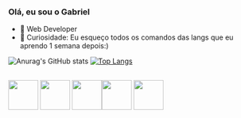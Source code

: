 ### Olá, eu sou o Gabriel

- 🔭 Web Developer
- 🌱 Curiosidade: Eu esqueço todos os comandos das langs que eu aprendo 1 semana depois:)



![Anurag's GitHub stats](https://github-readme-stats.vercel.app/api?username=DaLyan22&show_icons=true&theme=radical)
[![Top Langs](https://github-readme-stats.vercel.app/api/top-langs/?username=Dalyan22&layout=compact)](https://github.com/anuraghazra/github-readme-stats)

##



<img  width="60" height="60" src="https://cdn.jsdelivr.net/gh/devicons/devicon/icons/python/python-original.svg" />       <img widt="60" height="60" src="https://cdn.jsdelivr.net/gh/devicons/devicon/icons/html5/html5-original.svg" />   <img width="60" height="60" src="https://cdn.jsdelivr.net/gh/devicons/devicon/icons/javascript/javascript-original.svg" /><img width="60" height="60" src="https://cdn.jsdelivr.net/gh/devicons/devicon/icons/java/java-original.svg" />
<img width="60" height="60" src="https://cdn.jsdelivr.net/gh/devicons/devicon/icons/css3/css3-original.svg" />

          

          

               

          

          

     

          


